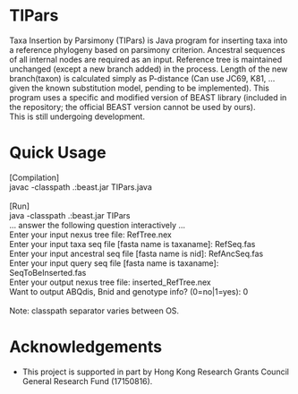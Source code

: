 # TIPars

Taxa Insertion by Parsimony (TIPars) is Java program for inserting taxa into a reference phylogeny based on parsimony criterion. 
Ancestral sequences of all internal nodes are required as an input. Reference tree is maintained unchanged (except a new branch added) in the process. 
Length of the new branch(taxon) is calculated simply as P-distance (Can use JC69, K81, ... given the known substitution model, pending to be implemented). 
This program uses a specific and modified version of BEAST library (included in the repository; the official BEAST version cannot be used by ours).<br />
This is still undergoing development.

# Quick Usage
[Compilation]<br />
javac -classpath .:beast.jar TIPars.java <br />
<br />
[Run] <br />
java -classpath .:beast.jar TIPars <br />
... answer the following question interactively ... <br />
Enter your input nexus tree file: RefTree.nex <br />
Enter your input taxa seq file [fasta name is taxaname]: RefSeq.fas <br />
Enter your input ancestral seq file [fasta name is nid]: RefAncSeq.fas <br />
Enter your input query seq file [fasta name is taxaname]: SeqToBeInserted.fas <br />
Enter your output nexus tree file: inserted_RefTree.nex <br />
Want to output ABQdis, Bnid and genotype info? (0=no|1=yes): 0 <br />
<br />
Note: classpath separator varies between OS. <br />

# Acknowledgements
- This project is supported in part by Hong Kong Research Grants Council General Research Fund (17150816).
